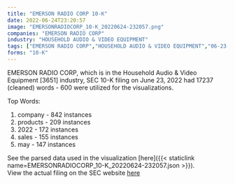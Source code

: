```yaml
---
title: "EMERSON RADIO CORP 10-K"
date: 2022-06-24T23:20:57
image: "EMERSONRADIOCORP_10-K_20220624-232057.png"
companies: "EMERSON RADIO CORP"
industry: "HOUSEHOLD AUDIO & VIDEO EQUIPMENT"
tags: ["EMERSON RADIO CORP","HOUSEHOLD AUDIO & VIDEO EQUIPMENT","06-23-2022","10-K"]
forms: "10-K"
---
```

EMERSON RADIO CORP, which is in the Household Audio & Video Equipment [3651] industry, SEC 10-K filing on June 23, 2022 had 17237 (cleaned) words - 600 were utilized for the visualizations.

Top Words:
1. company - 842 instances
2. products - 209 instances
3. 2022 - 172 instances
4. sales - 155 instances
5. may - 147 instances


See the parsed data used in the visualization [here]({{< staticlink name=EMERSONRADIOCORP_10-K_20220624-232057.json >}}).  
View the actual filing on the SEC website [here](https://www.sec.gov/Archives/edgar/data/32621/0001564590-22-024063.txt)